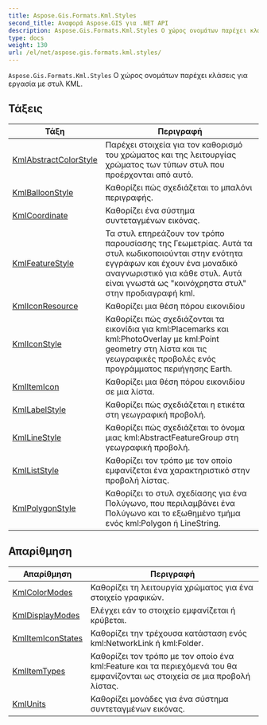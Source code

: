 ```yaml
---
title: Aspose.Gis.Formats.Kml.Styles
second_title: Αναφορά Aspose.GIS για .NET API
description: Aspose.Gis.Formats.Kml.Styles Ο χώρος ονομάτων παρέχει κλάσεις για εργασία με στυλ KML.
type: docs
weight: 130
url: /el/net/aspose.gis.formats.kml.styles/
---
```

`Aspose.Gis.Formats.Kml.Styles` Ο χώρος ονομάτων παρέχει κλάσεις για εργασία με στυλ KML.

## Τάξεις

| Τάξη | Περιγραφή |
| --- | --- |
| [KmlAbstractColorStyle](./kmlabstractcolorstyle/) | Παρέχει στοιχεία για τον καθορισμό του χρώματος και της λειτουργίας χρώματος των τύπων στυλ που προέρχονται από αυτό. |
| [KmlBalloonStyle](./kmlballoonstyle/) | Καθορίζει πώς σχεδιάζεται το μπαλόνι περιγραφής. |
| [KmlCoordinate](./kmlcoordinate/) | Καθορίζει ένα σύστημα συντεταγμένων εικόνας. |
| [KmlFeatureStyle](./kmlfeaturestyle/) | Τα στυλ επηρεάζουν τον τρόπο παρουσίασης της Γεωμετρίας. Αυτά τα στυλ κωδικοποιούνται στην ενότητα εγγράφων και έχουν ένα μοναδικό αναγνωριστικό για κάθε στυλ. Αυτά είναι γνωστά ως "κοινόχρηστα στυλ" στην προδιαγραφή kml. |
| [KmlIconResource](./kmliconresource/) | Καθορίζει μια θέση πόρου εικονιδίου |
| [KmlIconStyle](./kmliconstyle/) | Καθορίζει πώς σχεδιάζονται τα εικονίδια για kml:Placemarks και kml:PhotoOverlay με kml:Point geometry στη λίστα και τις γεωγραφικές προβολές ενός προγράμματος περιήγησης Earth. |
| [KmlItemIcon](./kmlitemicon/) | Καθορίζει μια θέση πόρου εικονιδίου σε μια λίστα. |
| [KmlLabelStyle](./kmllabelstyle/) | Καθορίζει πώς σχεδιάζεται η ετικέτα στη γεωγραφική προβολή. |
| [KmlLineStyle](./kmllinestyle/) | Καθορίζει πώς σχεδιάζεται το όνομα μιας kml:AbstractFeatureGroup στη γεωγραφική προβολή. |
| [KmlListStyle](./kmlliststyle/) | Καθορίζει τον τρόπο με τον οποίο εμφανίζεται ένα χαρακτηριστικό στην προβολή λίστας. |
| [KmlPolygonStyle](./kmlpolygonstyle/) | Καθορίζει το στυλ σχεδίασης για ένα Πολύγωνο, που περιλαμβάνει ένα Πολύγωνο και το εξωθημένο τμήμα ενός kml:Polygon ή LineString. |
## Απαρίθμηση

| Απαρίθμηση | Περιγραφή |
| --- | --- |
| [KmlColorModes](./kmlcolormodes/) | Καθορίζει τη λειτουργία χρώματος για ένα στοιχείο γραφικών. |
| [KmlDisplayModes](./kmldisplaymodes/) | Ελέγχει εάν το στοιχείο εμφανίζεται ή κρύβεται. |
| [KmlItemIconStates](./kmlitemiconstates/) | Καθορίζει την τρέχουσα κατάσταση ενός kml:NetworkLink ή kml:Folder. |
| [KmlItemTypes](./kmlitemtypes/) | Καθορίζει τον τρόπο με τον οποίο ένα kml:Feature και τα περιεχόμενά του θα εμφανίζονται ως στοιχεία σε μια προβολή λίστας. |
| [KmlUnits](./kmlunits/) | Καθορίζει μονάδες για ένα σύστημα συντεταγμένων εικόνας. |


